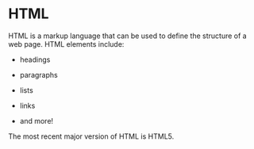 # HTML
HTML is a markup language that can be used to define the structure of a web page. HTML elements include:

* headings
* paragraphs
* lists
* links
* and more!

The most recent major version of HTML is HTML5.
